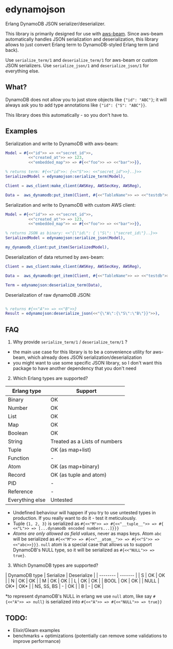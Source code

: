 # edynamojson

Erlang DynamoDB JSON serializer/deserializer.


This library is primarily designed for use with [aws-beam](https://github.com/aws-beam/aws-erlang/tree/master/src). Since aws-beam automatically handles JSON serialization and deserialization, this library allows to just convert Erlang term to DynamoDB-styled Erlang term (and back).

Use `serialize_term/1` and `deserialize_term/1` for aws-beam or custom JSON serializers. Use `serialize_json/1` and `deserialize_json/1` for everything else.

## What?

DynamoDB does not allow you to just store objects like `{"id": "ABC"}`; it will always ask you to add type annotations like `{"id": {"S": "ABC"}}`.

This library does this automatically - so you don't have to.

## Examples 

Serialization and write to DynamoDB with aws-beam:

```erl
Model = #{<<"id">> => <<"secret_id">>,
          <<"created_at">> => 123,
          <<"embedded_map">> => #{<<"foo">> => <<"bar">>}},

% returns term: #{<<"id">>: {<<"S">>: <<"secret_id">>}..}>>
SerializedModel = edynamojson:serialize_term(Model),

Client = aws_client:make_client(AWSKey, AWSSecKey, AWSReg),

Data =  aws_dynamodb:put_item(Client, #{<<"TableName">> => <<"testdb">>,<<"Item">> => SerializedModel}),

```

Serialization and write to DynamoDB with custom AWS client:

```erl
Model = #{<<"id">> => <<"secret_id">>,
          <<"created_at">> => 123,
          <<"embedded_map">> => #{<<"foo">> => <<"bar">>}},

% returns JSON as binary: <<"{\"id\": { \"S\": \"secret_id\"}..}>>
SerializedModel = edynamojson:serialize_json(Model),

my_dynamodb_client:put_item(SerializedModel),

```

Deserialization of data returned by aws-beam:

```erl
Client = aws_client:make_client(AWSKey, AWSSecKey, AWSReg),

Data =  aws_dynamodb:get_item(Client, #{<<"TableName">> => <<"testdb">>,<<"Key">> => Key}),

Term = edynamojson:deserialize_term(Data),

```

Deserialization of raw dynamoDB JSON:

```erl

% returns #{<<"A">> => <<"B">>}
Result = edynamojson:deserialize_json(<<"{\"A\":{\"S\":\"B\"}}">>),

```

## FAQ

1. Why provide `serialize_term/1` / `deserialize_term/1` ?

- the main use case for this library is to be a convenience utility for aws-beam, which already does JSON serialization/deserialization
- you might want to use some specific JSON library, so I don't want this package to have another dependency that you don't need

2. Which Erlang types are supported?

| Erlang type | Support |
| -------- | ------- |
| Binary | OK     |
| Number    | OK    |
| List   | OK    |
| Map    | OK    |
| Boolean    | OK    |
| String | Treated as a Lists of numbers |
| Tuple | OK (as map+list) |
| Function | - |
| Atom  | OK (as map+binary) |
| Record | OK (as tuple and atom) |
| PID | - |
| Reference | - |
| Everything else | Untested |

- Undefined behaviour will happen if you try to use untested types in production. If you really want to do it - test it meticulously.
- Tuple `{1, 2, 3}` is serialized as `#{<<"M">> => #{<<"__tuple__">> => #{ <<"L">> => [...dynamodb encoded numbers...]}}}`
- *Atoms are only allowed as field values*, never as maps keys. Atom `abc` will be serialized as `#{<<"M">> => #{<<"__atom__">> => #{<<"S">> => <<"abc>>}}}`. `null` atom is a special case that allows us to support DynamoDB's NULL type, so it will be serialized as `#{<<"NULL">> => true}`.

3. Which DynamoDB types are supported?

| DynamoDB type | Serialize | Deserialize |
| -------- | ------- |
| S | OK | OK |
| N | OK | OK |
| M | OK | OK |
| L | OK | OK |
| BOOL | OK | OK |
| NULL | OK* | OK* |
| NS, SS, BS | - | OK |
| B | - | OK |

*to represent dynamoDB's NULL in erlang we use `null` atom, like say `#{<<"A">> => null}` is serialized into `#{<<"A">> => #{<<"NULL">> => true}}`

## TODO:

- Elixir/Gleam examples
- benchmarks + optimizations (potentially can remove some validations to improve performance)
